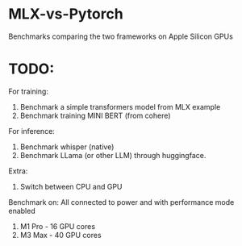 # MLX-vs-Pytorch
Benchmarks comparing the two frameworks on Apple Silicon GPUs

# TODO:
For training:
1. Benchmark a simple transformers model from MLX example
2. Benchmark training MINI BERT (from cohere)

For inference:
1. Benchmark whisper (native)
2. Benchmark LLama (or other LLM) through huggingface.

Extra:
1. Switch between CPU and GPU

Benchmark on:
All connected to power and with performance mode enabled
1. M1 Pro - 16 GPU cores
2. M3 Max - 40 GPU cores